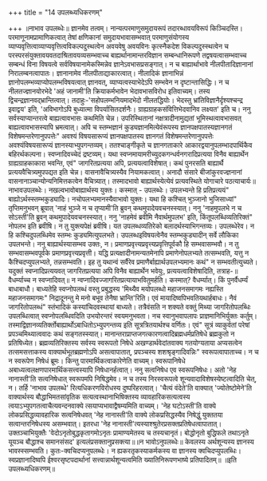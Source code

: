 +++
title = "14 उपलब्ध्यधिकरणम्"

+++
॥नाभाव उपलब्धेः॥ ज्ञानमेव तत्वम्। नान्यत्परमाणुसमुदायरूपं तदारब्धावयविरूपं किञ्चिदस्ति। परमाणूनामप्रामाणिकत्वात् तेषां क्षणिकानां समुदायभावासम्भवात् परमाणुसंयोगस्य व्याप्यवृत्तित्वाव्याप्यवृत्तित्वविकल्पदुस्थत्वेन अवयवेषु अवयविनः कृत्स्नैकदेश विकल्पदुस्स्थत्वेन च परस्परसंयुक्तावयवतदाश्रितावयव्यसम्भवाच्च बाह्यर्थानामान्तरविज्ञान सम्बन्धानिरूपणे तद्वषयत्वासम्भवाच्च सम्बन्धं विना विषयत्वे सर्वविषयानामेकस्मिन्नेव ज्ञानेऽवभासप्रसङ्गात्। न च बाह्यार्थाभावे नीलपीतादिज्ञानानां निरालम्बनत्वापातः। ज्ञानानामेव नीलपीताद्याकारत्वात्। नीलादिकं ज्ञानाभिन्नं ज्ञानोपलम्भव्याप्योपलम्भविषयत्वात् ज्ञानवत्, व्याप्यत्वस्याभेदेऽपि सम्भवेन न दृष्टान्तासिद्धिः। न च नीलतज्ज्ञानयोरभेदे 'अहं जानामी'ति क्रियाकर्मभावेन भेदावभासविरोध इतिवाच्यम्। तस्य द्विचन्द्रज्ञानवद्भ्रान्तित्वात्। तदाहुः-'सहोपलम्भनियमादभेदो नीलतद्धियोः। भेदस्तु भ्रांतिविज्ञानैर्दृश्यश्चन्द्र इवाद्वय' इति, 'अविभागोऽपि बुध्यात्मा विपर्यासितदर्शनैः। ग्राह्यग्राहकसंवित्तिभेदवानिव लक्ष्यत' इति च। ननु सर्वस्याप्यान्तरत्वे बाह्यत्वावभासः कथमिति चेन्न। उपरिस्थितानां नक्षत्रादीनामुद्यतां भूमिस्थत्वावभासवत् बाह्यत्वावभासस्यापि भ्रमत्वात्। अपि च स्तम्भज्ञानं कुड्यज्ञानमित्येवंरूपस्य ज्ञानपक्षपातस्यज्ञानगतं विशेषमन्तरेणानुपपत्तेः" अवश्यं विषयसारूप्यं ज्ञानपक्षपातस्य ज्ञानगतं विशेषमन्तरेणानुपपत्तेः अवश्यंविषयसारूप्यं ज्ञानस्याभ्युपगन्तव्यम्। ततश्चाङ्गीकृते च ज्ञानगताकारे आकारद्वयानुपलम्भादपार्थिकैव बहिरर्थकल्पना। स्वप्नादिवच्चेदं द्रष्टव्यम्। यथा स्वप्नमायामरीच्युदकगन्धर्वनगरादिप्रत्यया विनैव बाह्यार्थेन ग्राह्यग्राहकाकारा भवन्ति, एवं" जागरितप्रत्यया अपि, प्रत्ययत्वाविशेषात्। कथं पुनरसति बाह्यार्थै प्रत्ययवैचित्र्यमुपपद्यत इति चेन्न। वासनावैचित्र्यस्यैव नियामकत्वात्। अनादौ संसारे बीजांकुरवज्ज्ञनानां वासनानाञ्चान्योन्यनिमित्तकत्वेन वैचित्र्यात्। तस्मादभावो बाह्यार्थस्येत्येवं प्रत्यवस्थिते योगाचारे पठत्याचार्यः॥ नाभावउपलब्धेः। नखल्वभावोबाह्यार्थस्य युक्तः। कस्मात् - उपलब्धेः। उपलभ्यन्ते हि प्रतिप्रत्ययं" बाह्योऽर्थस्स्तम्भकुड्यादिः। नचोपलभ्यमानस्यैवाभावो युक्तः। यथा हि कश्चित् भुञ्जानो भुजिसाध्यां" तृप्तिमनुभवन् ब्रूयात् 'नाहं भुञ्जे न च तृप्यामी'ति ब्रुवन् कथमुपादेयवचनस्स्यात्। ननु 'नाहमुपलभे न च सोऽस्ती'ति ब्रुवन् कथमुपादेयवचनस्स्यात्। ननु 'नाहमेवं ब्रवीमि नैवार्थमुपलभ' इति, किंतूपलब्धिव्यतिरिक्तं" नोपलभ इति ब्रवीषि। न तु युक्त्यपेक्षं ब्रवीषि। यत उपलब्धव्यतिरेको बलादर्थस्याभिगन्तव्यः। उपलब्धेरेव। न हि कश्चिदुपलब्धिमेव स्तम्भः कुड्यमित्युपलभते। उपलब्धइविषयत्वेनैव स्तम्भकुड्यादीन् सर्वे लौकिका उपलभन्ते। ननु बाह्यार्थस्यासम्भव उक्तः, न। प्रमाणप्रवृत्त्यप्रवृत्त्यप्रवृत्तिपूर्वकौ हि सम्भवासम्भवौ। न तु सम्भवासम्भवपूर्वके प्रमाणप्रवृत्त्यप्रवृत्ती। यद्धि प्रत्यक्षादीनामन्यतमेनापि प्रमाणेनोपलभ्यते तत्सम्भवति, यत्तु न कैश्चिदप्युपलभ्यते, तन्नसम्भवति। इह तु यथान्वं सर्वैरेव प्रमाणैर्बाह्यार्थउपलभ्यमानः कथं" न सम्भवतीत्युच्यते। यदुक्तं स्वप्नादिप्रत्ययवत् जागरितप्रत्यया अपि विनैव बाह्यार्थेन भवेयुः, प्रत्ययत्वाविशेषादिति, तत्राह-॥वैधर्म्याच्च न स्वप्नादिवत्॥ न न्वप्नादिवज्जागरितप्रत्यायाभवितुमर्हति। कस्मात्? वैधर्म्यात्। किं पुनर्वैधर्म्यं बाधाबाधौ। बाध्यतेहि स्वप्नोपलब्धं वस्तु प्रबुद्धस्य 'मिथ्यैव मयोपलब्धो महाजनसमागमः नह्यस्ति महाजनसमागमः" निद्रादूनन्तु मे मनो बभूव तेनैषा भ्रान्ति'रिति। एवं मायादिष्वपिभवतियथार्हबाधः। नैवं जागरितोपलब्धं" स्तंभादिकं कस्यांचिदवस्थायां बाध्यते। तत्रैवंसति न शक्यते वक्तुं मिथ्या जागरितोपलब्धिः उपलब्धित्वात् स्वप्नोपलब्धिवदिति उभयोरन्तरं स्वयमनुभवता। नच स्वानुभवापलापः प्राज्ञमानिभिर्युक्तः कर्तुम्। तस्माद्विज्ञानव्यतिर्क्तोबाह्यार्थोऽबाधितोऽभ्युपगन्तव्य इति सूत्रत्रितयार्थश्च वर्णितः। एवं" सूत्रं व्याकुर्वतां परेषां प्रपञ्चमिथ्यात्ववादः कथं सङ्गतस्स्यात्। मानान्तराप्राप्तजगत्कारणत्वादिब्रह्मधर्मप्रतिषेधे ब्रह्मकुतो न प्रतिषिध्येत। ब्रह्मव्यतिरिक्तस्य सर्वस्य स्वरूपतो निषेधे अखण्डार्थवेदांतवाक्य गतयोग्यताया अप्यसत्वेन तत्समसत्ताकस्य वाक्यार्थभूतब्रह्मणोऽपि असत्वापातात्, प्रपञ्चस्य शशश्रृङ्गादिवन्निः" स्वरूपत्वापाताच्च। न च न स्वरूपेण निषेधं ब्रूमः। किन्तु पारमार्थिकत्वाकारेणेति वाच्यम्। स्वरूपानिषेधे अबाध्यत्वलक्षणपारमार्थिकसत्त्वस्यापि निषेधानर्हत्वात्। ननु सत्वनिषेध एव स्वरूपनिषेधः। अतो 'नेह नानास्ती'ति सत्वनिषेधात् स्वरूपमपि निषिद्धमेव। न च तस्य निरस्वरूपत्वे शून्यवादाविशेषस्येष्टत्वादिति चेत्, न। तर्हि 'नाभाव उपलब्धे' रित्यधिकरणविरोधस्य दुष्परिहरत्वात्। 'चैत्यं वंदेते'ति वाक्यात् 'ज्योतेष्टोमेने'ति वाक्यार्थस्य बौद्धाभिमतसांवृतिक सत्यत्वस्थानाभिषिक्तस्य व्यावहारिकसत्यत्वस्य त्वयाऽभ्युपगतत्वाचैत्यवन्दनवाक्ये त्सयाप्यभावाद्वैषम्यमिति वाच्यम्। 'नेह घटोऽस्ती'ति वाक्ये लोकप्रसिद्धव्यावहारिक सत्वनिषेधवत् 'नेह नानास्ती'ति वाक्ये लोकप्रसिद्धस्यैव निषेद्धुं युक्ततया सत्वान्तरनिषेधस्य असम्भवात्। इतरधा 'नेह नानास्ती'त्यस्याश्श्रुतेरप्रसक्तप्रतिषेधत्वापातात्। उक्तञ्चाभियुक्तैः 'वेदोऽनृतोबुद्धकृतागमोऽनृतः प्रामाण्यमेतस्य च तस्यचानृतं। बोद्धोनृतो बुद्धिफले तथाऽनृते यूयञ्च बौद्धाश्च समानसंसद' इत्यलंप्रसक्तानुप्रसक्त्या॥॥न भावोऽनुपलब्धेः॥ केवलस्य अर्थशून्यस्य ज्ञानस्य भावस्स्सम्भवति। कुतः-क्वचिदप्यनुपलब्धेः। न ह्यकरतृकस्याकर्मकस्य वा ज्ञानस्य क्वचिदप्युपलब्धिः। स्वप्रज्ञानादिष्वपि ईश्वरसृष्टपदार्थानां सत्त्वान्नार्थशून्यत्वमिति ख्यातिनिरूपणभाष्ये प्रतिपादितम्॥ ॥इति उपलब्ध्यधिकरणम्॥